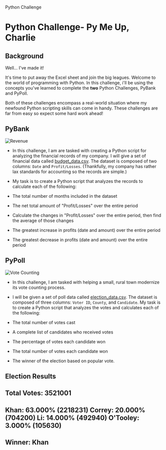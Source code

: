 Python Challenge
# Python Challenge- Py Me Up, Charlie

## Background

Well... I've made it!

It's time to put away the Excel sheet and join the big leagues. Welcome to the world of programming with Python. In this challenge, i'll be using the concepts you've learned to complete the **two** Python Challenges, PyBank and PyPoll.

Both of these challenges encompass a real-world situation where my newfound Python scripting skills can come in handy. These challenges are far from easy so expect some hard work ahead!

## PyBank

![Revenue](Images/revenue-per-lead.png)

* In this challenge, I am  are tasked with creating a Python script for analyzing the financial records of my company. I will give a set of financial data called [budget_data.csv](PyBank/Resources/budget_data.csv). The dataset is composed of two columns: `Date` and `Profit/Losses`. (Thankfully, my company has rather lax standards for accounting so the records are simple.)

* My task is to create a Python script that analyzes the records to calculate each of the following:

* The total number of months included in the dataset

* The net total amount of "Profit/Losses" over the entire period

* Calculate the changes in "Profit/Losses" over the entire period, then find the average of those changes

* The greatest increase in profits (date and amount) over the entire period

* The greatest decrease in profits (date and amount) over the entire period


## PyPoll

![Vote Counting](Images/Vote_counting.png)

* In this challenge, I am tasked with helping a small, rural town modernize its vote counting process.

* I will be given a set of poll data called [election_data.csv](PyPoll/Resources/election_data.csv). The dataset is composed of three columns: `Voter ID`, `County`, and `Candidate`. My task is to create a Python script that analyzes the votes and calculates each of the following:

* The total number of votes cast

* A complete list of candidates who received votes

* The percentage of votes each candidate won

* The total number of votes each candidate won

* The winner of the election based on popular vote.

Election Results
-------------------------
Total Votes: 3521001
-------------------------
Khan: 63.000% (2218231)
Correy: 20.000% (704200)
Li: 14.000% (492940)
O'Tooley:  3.000% (105630)
-------------------------
Winner: Khan
-------------------------
